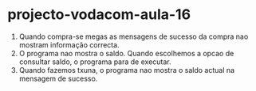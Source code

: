 # projecto-vodacom-aula-16

1. Quando compra-se megas as mensagens de sucesso da compra nao mostram informação correcta.
2. O programa nao mostra o saldo. Quando escolhemos a opcao de consultar saldo, o programa para de executar.
3. Quando fazemos txuna, o programa nao mostra o saldo actual na mensagem de sucesso.